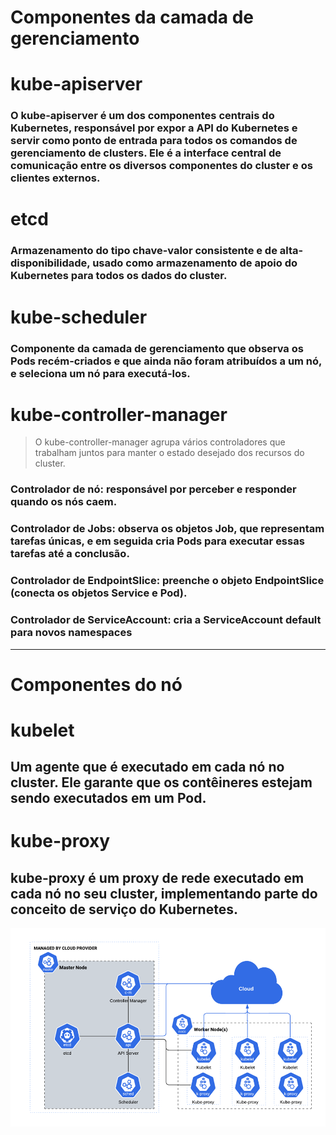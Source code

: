 # Componentes da camada de gerenciamento

# kube-apiserver
### O kube-apiserver é um dos componentes centrais do Kubernetes, responsável por expor a API do Kubernetes e servir como ponto de entrada para todos os comandos de gerenciamento de clusters. Ele é a interface central de comunicação entre os diversos componentes do cluster e os clientes externos.

# etcd
### Armazenamento do tipo chave-valor consistente e de alta-disponibilidade, usado como armazenamento de apoio do Kubernetes para todos os dados do cluster.

# kube-scheduler
### Componente da camada de gerenciamento que observa os Pods recém-criados e que ainda não foram atribuídos a um nó, e seleciona um nó para executá-los.

# kube-controller-manager
>O kube-controller-manager agrupa vários controladores que trabalham juntos para manter o estado desejado dos recursos do cluster.

### Controlador de nó: responsável por perceber e responder quando os nós caem.

### Controlador de Jobs: observa os objetos Job, que representam tarefas únicas, e em seguida cria Pods para executar essas tarefas até a conclusão.

### Controlador de EndpointSlice: preenche o objeto EndpointSlice (conecta os objetos Service e Pod).

### Controlador de ServiceAccount: cria a ServiceAccount default para novos namespaces
---
# Componentes do nó

# kubelet
## Um agente que é executado em cada nó no cluster. Ele garante que os contêineres estejam sendo executados em um Pod.

# kube-proxy
## kube-proxy é um proxy de rede executado em cada nó no seu cluster, implementando parte do conceito de serviço do Kubernetes.

![Alt Text](./image.png)